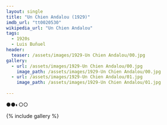 ```yaml
---
layout: single
title: "Un Chien Andalou (1929)"
imdb_url: "tt0020530"
wikipedia_url: "Un Chien Andalou"
tags:
  - 1920s 
  - Luis Buñuel
header:
  teaser: /assets/images/1929-Un Chien Andalou/00.jpg
gallery:
  - url: /assets/images/1929-Un Chien Andalou/00.jpg
    image_path: /assets/images/1929-Un Chien Andalou/00.jpg  
  - url: /assets/images/1929-Un Chien Andalou/01.jpg
    image_path: /assets/images/1929-Un Chien Andalou/01.jpg
  
---
```

●●◐○○

{% include gallery %}

